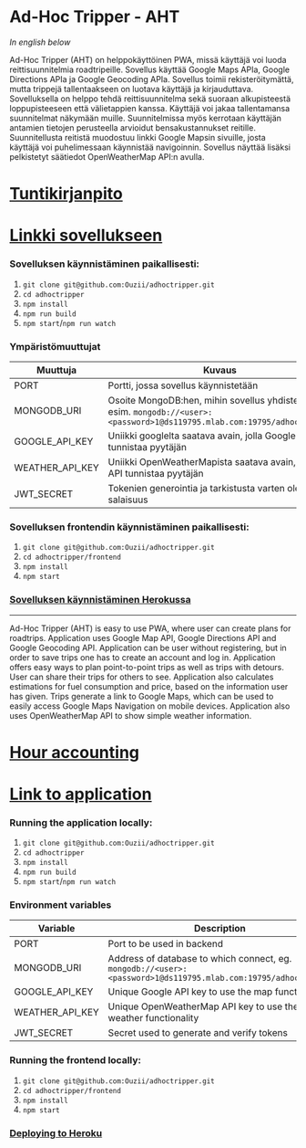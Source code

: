 # Ad-Hoc Tripper - AHT

_In english below_

Ad-Hoc Tripper (AHT) on helppokäyttöinen PWA, missä käyttäjä voi luoda reittisuunnitelmia roadtripeille. Sovellus käyttää Google Maps APIa, Google Directions APIa ja Google Geocoding APIa. Sovellus toimii rekisteröitymättä, mutta trippejä tallentaakseen on luotava käyttäjä ja kirjauduttava. Sovelluksella on helppo tehdä reittisuunnitelma sekä suoraan alkupisteestä loppupisteeseen että välietappien kanssa. Käyttäjä voi jakaa tallentamansa suunnitelmat näkymään muille. Suunnitelmissa myös kerrotaan käyttäjän antamien tietojen perusteella arvioidut bensakustannukset reitille. Suunnitellusta reitistä muodostuu linkki Google Mapsin sivuille, josta käyttäjä voi puhelimessaan käynnistää navigoinnin. Sovellus näyttää lisäksi pelkistetyt säätiedot OpenWeatherMap API:n avulla.

# [Tuntikirjanpito](https://github.com/Ouzii/adhoctripper/blob/master/dokumentaatio/tuntikirjanpito.md)
# [Linkki sovellukseen](https://adhoctripper.herokuapp.com)

### Sovelluksen käynnistäminen paikallisesti: 
1. `git clone git@github.com:Ouzii/adhoctripper.git`
2. `cd adhoctripper`
3. `npm install`
4. `npm run build`
5. `npm start`/`npm run watch`

### Ympäristömuuttujat

| Muuttuja  | Kuvaus |
| ------------- | ------------- |
| PORT  | Portti, jossa sovellus käynnistetään |
| MONGODB_URI | Osoite MongoDB:hen, mihin sovellus yhdistetään, esim. `mongodb://<user>:<password>1@ds119795.mlab.com:19795/adhoctripper` |
| GOOGLE_API_KEY | Uniikki googlelta saatava avain, jolla Google API tunnistaa pyytäjän |
| WEATHER_API_KEY | Uniikki OpenWeatherMapista saatava avain, jolla API tunnistaa pyytäjän |
| JWT_SECRET | Tokenien generointia ja tarkistusta varten oleva salaisuus |

### Sovelluksen frontendin käynnistäminen paikallisesti: 
1. `git clone git@github.com:Ouzii/adhoctripper.git`
2. `cd adhoctripper/frontend`
3. `npm install`
5. `npm start`

### [Sovelluksen käynnistäminen Herokussa](https://devcenter.heroku.com/articles/getting-started-with-nodejs#introduction)

___

Ad-Hoc Tripper (AHT) is easy to use PWA, where user can create plans for roadtrips. Application uses Google Map API, Google Directions API and Google Geocoding API. Application can be user without registering, but in order to save trips one has to create an account and log in. Application offers easy ways to plan point-to-point trips as well as trips with detours. User can share their trips for others to see. Application also calculates estimations for fuel consumption and price, based on the information user has given. Trips generate a link to Google Maps, which can be used to easily access Google Maps Navigation on mobile devices. Application also uses OpenWeatherMap API to show simple weather information.

# [Hour accounting](https://github.com/Ouzii/adhoctripper/blob/master/dokumentaatio/tuntikirjanpito.md)
# [Link to application](https://adhoctripper.herokuapp.com)

### Running the application locally: 
1. `git clone git@github.com:Ouzii/adhoctripper.git`
2. `cd adhoctripper`
3. `npm install`
4. `npm run build`
5. `npm start`/`npm run watch`

### Environment variables

| Variable  | Description |
| ------------- | ------------- |
| PORT  | Port to be used in backend |
| MONGODB_URI | Address of database to which connect, eg. `mongodb://<user>:<password>1@ds119795.mlab.com:19795/adhoctripper` |
| GOOGLE_API_KEY | Unique Google API key to use the map functionality |
| WEATHER_API_KEY | Unique OpenWeatherMap API key to use the weather functionality |
| JWT_SECRET | Secret used to generate and verify tokens |

### Running the frontend locally: 
1. `git clone git@github.com:Ouzii/adhoctripper.git`
2. `cd adhoctripper/frontend`
3. `npm install`
5. `npm start`

### [Deploying to Heroku](https://devcenter.heroku.com/articles/getting-started-with-nodejs#introduction)
